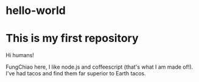 # hello-world
This is my first repository
=============================

Hi humans!

FungChiao here, I like node.js and coffeescript (that's what I am made of!).
I've had tacos and find them far superior to Earth tacos.
